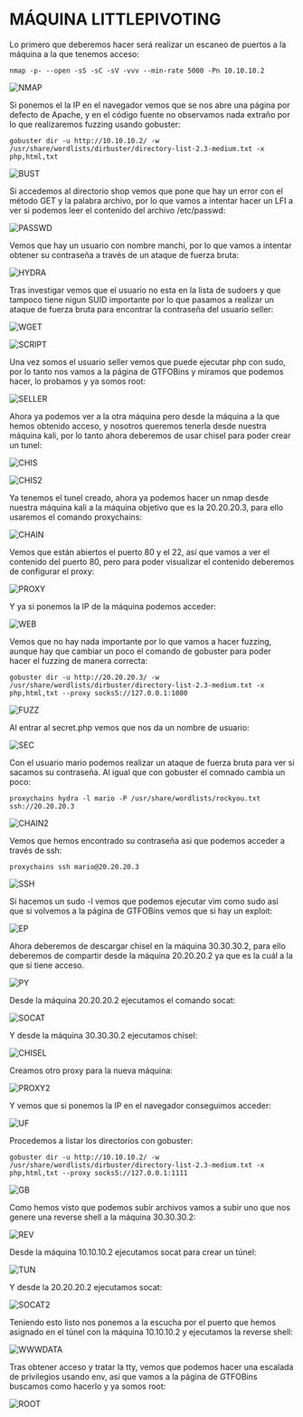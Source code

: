 # MÁQUINA LITTLEPIVOTING

Lo primero que deberemos hacer será realizar un escaneo de puertos a la máquina a la que tenemos acceso:

```shell
nmap -p- --open -sS -sC -sV -vvv --min-rate 5000 -Pn 10.10.10.2
```

![NMAP](https://github.com/Isma-yo/photos/blob/main/LittlePivoting/foto.png)

Si ponemos el la IP en el navegador vemos que se nos abre una página por defecto de Apache, y en el código fuente no observamos nada extraño por lo que realizaremos fuzzing usando gobuster:

```shell
gobuster dir -u http://10.10.10.2/ -w /usr/share/wordlists/dirbuster/directory-list-2.3-medium.txt -x php,html,txt
```

![BUST](https://github.com/Isma-yo/photos/blob/main/LittlePivoting/foto2.png)

Si accedemos al directorio shop vemos que pone que hay un error con el método GET y la palabra archivo, por lo que vamos a intentar hacer un LFI a ver si podemos leer el contenido del archivo /etc/passwd:

![PASSWD](https://github.com/Isma-yo/photos/blob/main/LittlePivoting/foto3.png)

Vemos que hay un usuario con nombre manchi, por lo que vamos a intentar obtener su contraseña a través de un ataque de fuerza bruta:

![HYDRA](https://github.com/Isma-yo/photos/blob/main/LittlePivoting/foto4.png)

Tras investigar vemos que el usuario no esta en la lista de sudoers y que tampoco tiene nigun SUID importante por lo que pasamos a realizar un ataque de fuerza bruta para encontrar la contraseña del usuario seller:

![WGET](https://github.com/Isma-yo/photos/blob/main/LittlePivoting/foto5.png)

![SCRIPT](https://github.com/Isma-yo/photos/blob/main/LittlePivoting/foto6.png)

Una vez somos el usuario seller vemos que puede ejecutar php con sudo, por lo tanto nos vamos a la página de GTFOBins y miramos que podemos hacer, lo probamos y ya somos root:

![SELLER](https://github.com/Isma-yo/photos/blob/main/LittlePivoting/foto7.png)

Ahora ya podemos ver a la otra máquina pero desde la máquina a la que hemos obtenido acceso, y nosotros queremos tenerla desde nuestra máquina kali, por lo tanto ahora deberemos de usar chisel para poder crear un tunel:

![CHIS](https://github.com/Isma-yo/photos/blob/main/LittlePivoting/foto8.png)

![CHIS2](https://github.com/Isma-yo/photos/blob/main/LittlePivoting/foto9.png)

Ya tenemos el tunel creado, ahora ya podemos hacer un nmap desde nuestra máquina kali a la máquina objetivo que es la 20.20.20.3, para ello usaremos el comando proxychains:

![CHAIN](https://github.com/Isma-yo/photos/blob/main/LittlePivoting/foto10.png)

Vemos que están abiertos el puerto 80 y el 22, así que vamos a ver el contenido del puerto 80, pero para poder visualizar el contenido deberemos de configurar el proxy:

![PROXY](https://github.com/Isma-yo/photos/blob/main/LittlePivoting/foto11.png)

Y ya si ponemos la IP de la máquina podemos acceder:

![WEB](https://github.com/Isma-yo/photos/blob/main/LittlePivoting/foto12.png)

Vemos que no hay nada importante por lo que vamos a hacer fuzzing, aunque hay que cambiar un poco el comando de gobuster para poder hacer el fuzzing de manera correcta:

```shell
gobuster dir -u http://20.20.20.3/ -w /usr/share/wordlists/dirbuster/directory-list-2.3-medium.txt -x php,html,txt --proxy socks5://127.0.0.1:1080
```

![FUZZ](https://github.com/Isma-yo/photos/blob/main/LittlePivoting/foto13.png)

Al entrar al secret.php vemos que nos da un nombre de usuario:

![SEC](https://github.com/Isma-yo/photos/blob/main/LittlePivoting/foto14.png)

Con el usuario mario podemos realizar un ataque de fuerza bruta para ver si sacamos su contraseña. Al igual que con gobuster el comnado cambia un poco:

```shell
proxychains hydra -l mario -P /usr/share/wordlists/rockyou.txt ssh://20.20.20.3
```

![CHAIN2](https://github.com/Isma-yo/photos/blob/main/LittlePivoting/foto15.png)

Vemos que hemos encontrado su contraseña asi que podemos acceder a través de ssh:

```shell
proxychains ssh mario@20.20.20.3
```

![SSH](https://github.com/Isma-yo/photos/blob/main/LittlePivoting/foto16.png)

Si hacemos un sudo -l vemos que podemos ejecutar vim como sudo así que si volvemos a la página de GTFOBins vemos que si hay un exploit:

![EP](https://github.com/Isma-yo/photos/blob/main/LittlePivoting/foto17.png)

Ahora deberemos de descargar chisel en la máquina 30.30.30.2, para ello deberemos de compartir desde la máquina 20.20.20.2 ya que es la cuál a la que si tiene acceso.

![PY](https://github.com/Isma-yo/photos/blob/main/LittlePivoting/foto18.png)

Desde la máquina 20.20.20.2 ejecutamos el comando socat:

![SOCAT](https://github.com/Isma-yo/photos/blob/main/LittlePivoting/foto19.png)

Y desde la máquina 30.30.30.2 ejecutamos chisel:

![CHISEL](https://github.com/Isma-yo/photos/blob/main/LittlePivoting/foto20.png)

Creamos otro proxy para la nueva máquina:

![PROXY2](https://github.com/Isma-yo/photos/blob/main/LittlePivoting/foto21.png)

Y vemos que si ponemos la IP en el navegador conseguimos acceder:

![UF](https://github.com/Isma-yo/photos/blob/main/LittlePivoting/foto22.png)

Procedemos a listar los directorios con gobuster:

```shell
gobuster dir -u http://10.10.10.2/ -w /usr/share/wordlists/dirbuster/directory-list-2.3-medium.txt -x php,html,txt --proxy socks5://127.0.0.1:1111
```

![GB](https://github.com/Isma-yo/photos/blob/main/LittlePivoting/foto23.png)

Como hemos visto que podemos subir archivos vamos a subir uno que nos genere una reverse shell a la máquina 30.30.30.2:

![REV](https://github.com/Isma-yo/photos/blob/main/LittlePivoting/foto24.png)

Desde la máquina 10.10.10.2 ejecutamos socat para crear un túnel:

![TUN](https://github.com/Isma-yo/photos/blob/main/LittlePivoting/foto25.png)

Y desde la 20.20.20.2 ejecutamos socat:

![SOCAT2](https://github.com/Isma-yo/photos/blob/main/LittlePivoting/foto26.png)

Teniendo esto listo nos ponemos a la escucha por el puerto que hemos asignado en el túnel con la máquina 10.10.10.2 y ejecutamos la reverse shell:

![WWWDATA](https://github.com/Isma-yo/photos/blob/main/LittlePivoting/foto27.png)

Tras obtener acceso y tratar la tty, vemos que podemos hacer una escalada de privilegios usando env, así que vamos a la página de GTFOBins buscamos como hacerlo y ya somos root:

![ROOT](https://github.com/Isma-yo/photos/blob/main/LittlePivoting/foto28.png)




